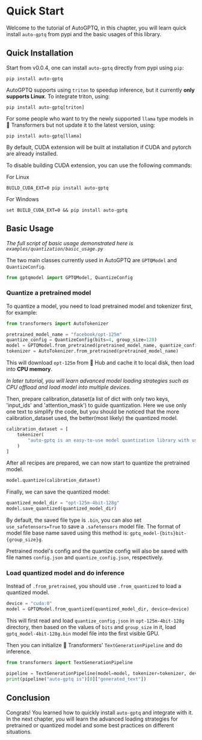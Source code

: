 # Quick Start

Welcome to the tutorial of AutoGPTQ, in this chapter, you will learn quick install `auto-gptq` from pypi and the basic usages of this library.

## Quick Installation

Start from v0.0.4, one can install `auto-gptq` directly from pypi using `pip`:
```shell
pip install auto-gptq
```

AutoGPTQ supports using `triton` to speedup inference, but it currently **only supports Linux**. To integrate triton, using:
```shell
pip install auto-gptq[triton]
```

For some people who want to try the newly supported `llama` type models in 🤗 Transformers but not update it to the latest version, using:
```shell
pip install auto-gptq[llama]
```

By default, CUDA extension will be built at installation if CUDA and pytorch are already installed.

To disable building CUDA extension, you can use the following commands:

For Linux
```shell
BUILD_CUDA_EXT=0 pip install auto-gptq
```
For Windows
```shell
set BUILD_CUDA_EXT=0 && pip install auto-gptq
```

## Basic Usage
*The full script of basic usage demonstrated here is `examples/quantization/basic_usage.py`*

The two main classes currently used in AutoGPTQ are `GPTQModel` and `QuantizeConfig`.

```python
from gptqmodel import GPTQModel, QuantizeConfig
```
### Quantize a pretrained model
To quantize a model, you need to load pretrained model and tokenizer first, for example:
```python
from transformers import AutoTokenizer

pretrained_model_name = "facebook/opt-125m"
quantize_config = QuantizeConfig(bits=4, group_size=128)
model = GPTQModel.from_pretrained(pretrained_model_name, quantize_config)
tokenizer = AutoTokenizer.from_pretrained(pretrained_model_name)
```
This will download `opt-125m` from 🤗 Hub and cache it to local disk, then load into **CPU memory**.

*In later tutorial, you will learn advanced model loading strategies such as CPU offload and load model into multiple devices.*

Then, prepare calibration_dataset(a list of dict with only two keys, 'input_ids' and 'attention_mask') to guide quantization. Here we use only one text to simplify the code, but you should be noticed that the more calibration_dataset used, the better(most likely) the quantized model.
```python
calibration_dataset = [
    tokenizer(
        "auto-gptq is an easy-to-use model quantization library with user-friendly apis, based on GPTQ algorithm."
    )
]
```
After all recipes are prepared, we can now start to quantize the pretrained model.
```python
model.quantize(calibration_dataset)
```
Finally, we can save the quantized model:
```python
quantized_model_dir = "opt-125m-4bit-128g"
model.save_quantized(quantized_model_dir)
```
By default, the saved file type is `.bin`, you can also set `use_safetensors=True` to save a `.safetensors` model file. The format of model file base name saved using this method is: `gptq_model-{bits}bit-{group_size}g`.

Pretrained model's config and the quantize config will also be saved with file names `config.json` and `quantize_config.json`, respectively.

### Load quantized model and do inference 
Instead of `.from_pretrained`, you should use `.from_quantized` to load a quantized model.
```python
device = "cuda:0"
model = GPTQModel.from_quantized(quantized_model_dir, device=device)
```
This will first read and load `quantize_config.json` in `opt-125m-4bit-128g` directory, then based on the values of `bits` and `group_size` in it, load `gptq_model-4bit-128g.bin` model file into the first visible GPU.

Then you can initialize 🤗 Transformers' `TextGenerationPipeline` and do inference.
```python
from transformers import TextGenerationPipeline

pipeline = TextGenerationPipeline(model=model, tokenizer=tokenizer, device=device)
print(pipeline("auto-gptq is")[0]["generated_text"])
```

## Conclusion
Congrats! You learned how to quickly install `auto-gptq` and integrate with it. In the next chapter, you will learn the advanced loading strategies for pretrained or quantized model and some best practices on different situations.
